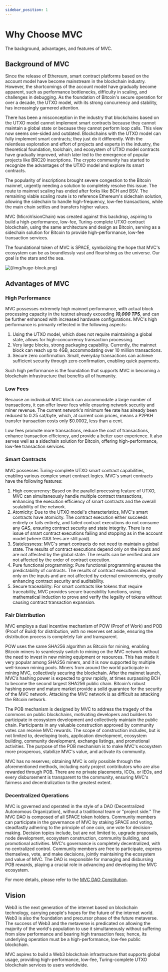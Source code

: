 ```yaml
---
sidebar_position: 1
---
```


# Why Choose MVC

The background, advantages, and features of MVC.

## Background of MVC

Since the release of Ethereum, smart contract platforms based on the account model have become mainstream in the
blockchain industry. However, the shortcomings of the account model have gradually become apparent, such as performance
bottlenecks, difficulty in scaling, and challenges in debugging. As the foundation of Bitcoin's secure operation for
over a decade, the UTXO model, with its strong concurrency and stability, has increasingly garnered attention.

There has been a misconception in the industry that blockchains based on the UTXO model cannot implement smart contracts
because they cannot maintain a global state or because they cannot perform loop calls. This view now seems one-sided and
outdated. Blockchains with the UTXO model can fully implement smart contracts; they just do it differently. With the
relentless exploration and effort of projects and experts in the industry, the theoretical foundation, toolchain, and
ecosystem of UTXO model contracts have gradually improved, which later led to the emergence of popular projects like
BRC20 inscriptions. The crypto community has started to recognize the advantages of the UTXO model and explore its smart
contracts.

The popularity of inscriptions brought severe congestion to the Bitcoin mainnet, urgently needing a solution to
completely resolve this issue. The route to mainnet scaling has ended after forks like BCH and BSV. The remaining viable
scaling route is to reference Ethereum's sidechain solution, allowing the sidechain to handle high-frequency, low-fee
transactions, while the main chain settles and transfers higher values.

MVC (MicroVisionChain) was created against this backdrop, aspiring to build a high-performance, low-fee, Turing-complete
UTXO contract blockchain, using the same architecture and design as Bitcoin, serving as a sidechain solution for Bitcoin
to provide high-performance, low-fee transaction services.

The foundational token of MVC is SPACE, symbolizing the hope that MVC's ecosystem can be as boundlessly vast and
flourishing as the universe. Our goal is the stars and the sea.

![(/img/huge-block.png)](/img/huge-block.png)

## Advantages of MVC

### High Performance

MVC possesses extremely high mainnet performance, with actual block processing capacity in the testnet already exceeding
***10,000 TPS***, and can be further enhanced with increased hardware configurations. MVC's high performance is
primarily reflected in the following aspects:

1. Using the UTXO model, which does not require maintaining a global state, allows for high-concurrency transaction
   processing.
2. Very large blocks, strong packaging capability. Currently, the mainnet block can reach up to 4GB, accommodating over
   10 million transactions.
3. Secure zero confirmation. Small, everyday transactions can achieve sufficient security through zero confirmation,
   enabling quick payments.

Such high performance is the foundation that supports MVC in becoming a blockchain infrastructure that benefits all of
humanity.

### Low Fees

Because an individual MVC block can accommodate a large number of transactions, it can offer lower fees while ensuring
network security and miner revenue. The current network's minimum fee rate has already been reduced to 0.25 sat/byte,
which, at current coin prices, means a P2PKH transfer transaction costs only $0.0002, less than a cent.

Low fees promote more transactions, reduce the cost of transactions, enhance transaction efficiency, and provide a
better user experience. It also serves well as a sidechain solution for Bitcoin, offering high-performance, low-fee
transaction services.

### Smart Contracts

MVC possesses Turing-complete UTXO smart contract capabilities, enabling various complex smart contract logics. MVC's
smart contracts have the following features:

1. High concurrency: Based on the parallel processing feature of UTXO, MVC can simultaneously handle multiple contract
   transactions, enhancing the execution efficiency of smart contracts and the overall scalability of the network.
2. Atomicity: Due to the UTXO model's characteristics, MVC's smart contracts have atomicity. The contract execution
   either succeeds entirely or fails entirely, and failed contract executions do not consume any GAS, ensuring contract
   security and state integrity. There is no issue of smart contract executions failing and stopping as in the account
   model (where GAS fees are still paid).
3. Statelessness: MVC's smart contracts do not need to maintain a global state. The results of contract executions
   depend only on the inputs and are not affected by the global state. The results can be verified and are not affected
   by the order of contract execution.
4. Pure functional programming: Pure functional programming ensures the predictability of contracts. The results of
   contract executions depend only on the inputs and are not affected by external environments, greatly enhancing
   contract security and auditability.
5. Secure traceability: For smart contracts like tokens that require traceability, MVC provides secure traceability
   functions, using mathematical induction to prove and verify the legality of tokens without causing contract
   transaction expansion.

### Fair Distribution

MVC employs a dual incentive mechanism of POW (Proof of Work) and POB (Proof of Build) for distribution, with no
reserves set aside, ensuring the distribution process is completely fair and transparent.

POW uses the same SHA256 algorithm as Bitcoin for mining, enabling Bitcoin miners to seamlessly switch to mining on the
MVC network without the need to invest in new mining equipment or resources. This has made it very popular among SHA256
miners, and it is now supported by multiple well-known mining pools. Miners from around the world participate in mining
MVC, collectively securing the blockchain. After the mainnet launch, MVC’s hashing power is expected to grow rapidly, at
times surpassing BCH to become the second largest SHA256 public chain. Bitcoin’s robust hashing power and mature market
provide a solid guarantee for the security of the MVC network. Attacking the MVC network is as difficult as attacking
the Bitcoin network.

The POB mechanism is designed by MVC to address the tragedy of the commons on public blockchains, motivating developers
and builders to participate in ecosystem development and collectively maintain the public chain. Participants in any
valuable construction approved by community votes can receive MVC rewards. The scope of construction includes, but is
not limited to, developing tools, application development, ecosystem building, community development, exchange listings,
and promotional activities. The purpose of the POB mechanism is to make MVC's ecosystem more prosperous, stabilize MVC's
value, and activate its community.

MVC has no reserves; obtaining MVC is only possible through the aforementioned methods, including early project
contributors who are also rewarded through POB. There are no private placements, ICOs, or IEOs, and every disbursement
is transparent to the community, ensuring MVC's fairness and decentralization to the greatest extent.

### Decentralized Operations

MVC is governed and operated in the style of a DAO (Decentralized Autonomous Organization), without a traditional team
or "project side." The MVC DAO is composed of all SPACE token holders. Community members can participate in the
governance of MVC by staking SPACE and voting, steadfastly adhering to the principle of one coin, one vote for
decision-making. Decision topics include, but are not limited to, upgrade proposals, node development, ecosystem
construction, community building, and promotional activities. MVC's governance is completely decentralized, with no
centralized control. Community members are free to participate, express themselves, vote, and make decisions, jointly
maintaining the ecosystem and value of MVC. The DAO is responsible for managing and disbursing POB rewards, playing a
crucial role in advancing and developing the MVC ecosystem.

For more details, please refer to
the [MVC DAO Constitution](https://mvcdao.gitbook.io/mvc-dao/mvcdao/the-constitution-of-the-mvcdao).

## Vision

Web3 is the next generation of the internet based on blockchain technology, carrying people's hopes for the future of
the internet world. Web3 is also the foundation and precursor phase of the future metaverse. The success of Web3 and the
metaverse is predicated on allowing the majority of the world's population to use it simultaneously without suffering
from slow performance and bearing high transaction fees; hence, its underlying operation must be a high-performance,
low-fee public blockchain.

MVC aspires to build a Web3 blockchain infrastructure that supports global usage, providing high-performance, low-fee,
Turing-complete UTXO blockchain services to users worldwide.
